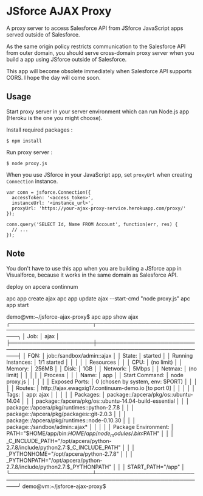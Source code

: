 # JSforce AJAX Proxy

A proxy server to access Salesforce API from JSforce JavaScript apps served outside of Salesforce.

As the same origin policy restricts communication to the Salesforce API from outer domain,
you should serve cross-domain proxy server when you build a app using JSforce outside of Salesforce.

This app will become obsolete immediately when Salesforce API supports CORS.
I hope the day will come soon.

## Usage

Start proxy server in your server environment which can run Node.js app (Heroku is the one you might choose).

Install required packages :

```
$ npm install
```

Run proxy server :

```
$ node proxy.js
```

When you use JSforce in your JavaScript app, set `proxyUrl` when creating `Connection` instance. 

```
var conn = jsforce.Connection({
  accessToken: '<access_token>',
  instanceUrl: '<instance_url>',
  proxyUrl: 'https://your-ajax-proxy-service.herokuapp.com/proxy/'
});

conn.query('SELECT Id, Name FROM Account', function(err, res) {
  // ...
});
```

## Note

You don't have to use this app when you are building a JSforce app in Visualforce,
because it works in the same domain as Salesforce API.


deploy on apcera continnum

apc app create ajax 
apc app update ajax --start-cmd "node proxy.js"
apc app start

demo@vm:~/jsforce-ajax-proxy$ apc app show ajax
╭──────────────────────┬───────────────────────────────────────────────────────────────────────────────╮
│ Job:                 │ ajax                                                                          │
├──────────────────────┼───────────────────────────────────────────────────────────────────────────────┤
│ FQN:                 │ job::/sandbox/admin::ajax                                                     │
│ State:               │ started                                                                       │
│ Running Instances:   │ 1/1 started                                                                   │
│                      │                                                                               │
│ Resources            │                                                                               │
│   CPU:               │ (no limit)                                                                    │
│   Memory:            │ 256MB                                                                         │
│   Disk:              │ 1GB                                                                           │
│   Network:           │ 5Mbps                                                                         │
│   Netmax:            │ (no limit)                                                                    │
│                      │                                                                               │
│ Process              │                                                                               │
│   Name:              │ app                                                                           │
│   Start Command:     │ node proxy.js                                                                 │
│                      │                                                                               │
│ Exposed Ports:       │ 0 (chosen by system, env: $PORT)                                              │
│                      │                                                                               │
│ Routes:              │ http://ajax.ewagxig17.continuum-demo.io [to port 0]                           │
│                      │                                                                               │
│ Tags:                │ app: ajax                                                                     │
│                      │                                                                               │
│ Packages:            │ package::/apcera/pkg/os::ubuntu-14.04                                         │
│                      │ package::/apcera/pkg/os::ubuntu-14.04-build-essential                         │
│                      │ package::/apcera/pkg/runtimes::python-2.7.8                                   │
│                      │ package::/apcera/pkg/packages::git-2.0.3                                      │
│                      │ package::/apcera/pkg/runtimes::node-0.10.30                                   │
│                      │ package::/sandbox/admin::ajax*                                                │
│                      │                                                                               │
│ Package Environment: │ PATH="$HOME/app/bin:$HOME/app/node_modules/.bin:$PATH"                        │
│                      │ _C_INCLUDE_PATH="/opt/apcera/python-2.7.8/include/python2.7:$_C_INCLUDE_PATH" │
│                      │ _PYTHONHOME="/opt/apcera/python-2.7.8"                                        │
│                      │ _PYTHONPATH="/opt/apcera/python-2.7.8/include/python2.7:$_PYTHONPATH"         │
│                      │ START_PATH="/app"                                                             │
╰──────────────────────┴───────────────────────────────────────────────────────────────────────────────╯
demo@vm:~/jsforce-ajax-proxy$


